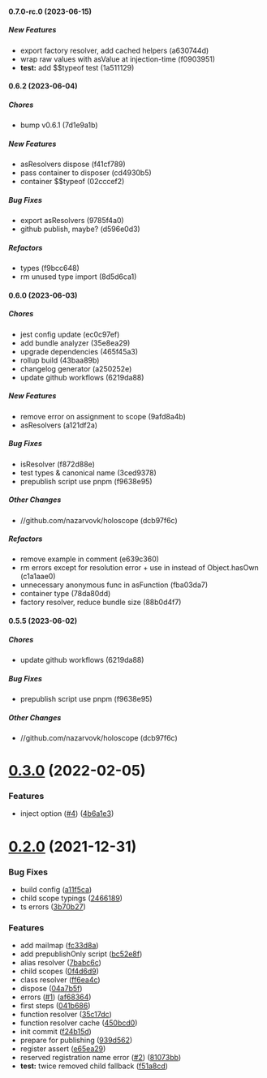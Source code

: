 #### 0.7.0-rc.0 (2023-06-15)

##### New Features

*  export factory resolver, add cached helpers (a630744d)
*  wrap raw values with asValue at injection-time (f0903951)
* **test:**  add $$typeof test (1a511129)

#### 0.6.2 (2023-06-04)

##### Chores

*  bump v0.6.1 (7d1e9a1b)

##### New Features

*  asResolvers dispose (f41cf789)
*  pass container to disposer (cd4930b5)
*  container $$typeof (02cccef2)

##### Bug Fixes

*  export asResolvers (9785f4a0)
*  github publish, maybe? (d596e0d3)

##### Refactors

*  types (f9bcc648)
*  rm unused type import (8d5d6ca1)

#### 0.6.0 (2023-06-03)

##### Chores

*  jest config update (ec0c97ef)
*  add bundle analyzer (35e8ea29)
*  upgrade dependencies (465f45a3)
*  rollup build (43baa89b)
*  changelog generator (a250252e)
*  update github workflows (6219da88)

##### New Features

*  remove error on assignment to scope (9afd8a4b)
*  asResolvers (a121df2a)

##### Bug Fixes

*  isResolver (f872d88e)
*  test types & canonical name (3ced9378)
*  prepublish script use pnpm (f9638e95)

##### Other Changes

* //github.com/nazarvovk/holoscope (dcb97f6c)

##### Refactors

*  remove example in comment (e639c360)
*  rm errors except for resolution error + use in instead of Object.hasOwn (c1a1aae0)
*  unnecessary anonymous func in asFunction (fba03da7)
*  container type (78da80dd)
*  factory resolver, reduce bundle size (88b0d4f7)

#### 0.5.5 (2023-06-02)

##### Chores

*  update github workflows (6219da88)

##### Bug Fixes

*  prepublish script use pnpm (f9638e95)

##### Other Changes

* //github.com/nazarvovk/holoscope (dcb97f6c)

# [0.3.0](https://github.com/nazarvovk/holoscope/compare/v0.2.0...v0.3.0) (2022-02-05)


### Features

* inject option ([#4](https://github.com/nazarvovk/holoscope/issues/4)) ([4b6a1e3](https://github.com/nazarvovk/holoscope/commit/4b6a1e3f1b54369be352cee578cdbe6386214f19))



# [0.2.0](https://github.com/nazarvovk/holoscope/compare/f24b15d7cd7481acae51a28d89a6d986ba930bb2...v0.2.0) (2021-12-31)


### Bug Fixes

* build config ([a11f5ca](https://github.com/nazarvovk/holoscope/commit/a11f5caa10bd0b7ad15c4fa35e6fb21692d101a3))
* child scope typings ([2466189](https://github.com/nazarvovk/holoscope/commit/246618968807f0d92f969ae4d5677a4d5b101e66))
* ts errors ([3b70b27](https://github.com/nazarvovk/holoscope/commit/3b70b2747b7c74a5e17b95bde2a4cf387955d8d7))


### Features

* add mailmap ([fc33d8a](https://github.com/nazarvovk/holoscope/commit/fc33d8abeadb7be23084d422ed215b235f5b715f))
* add prepublishOnly script ([bc52e8f](https://github.com/nazarvovk/holoscope/commit/bc52e8f2605a1217e239ebaf1a5037f4bc849277))
* alias resolver ([7babc6c](https://github.com/nazarvovk/holoscope/commit/7babc6c5c580a753c407dff8982bd3f4e9140662))
* child scopes ([0f4d6d9](https://github.com/nazarvovk/holoscope/commit/0f4d6d9945393ca254a02ac6b5b4e170921bf68d))
* class resolver ([ff6ea4c](https://github.com/nazarvovk/holoscope/commit/ff6ea4c15bcbb47c2b6d9eb45b688e2a0246f770))
* dispose ([04a7b5f](https://github.com/nazarvovk/holoscope/commit/04a7b5f01d0b2cc3923abd02bc3b177dc9f3a375))
* errors ([#1](https://github.com/nazarvovk/holoscope/issues/1)) ([af68364](https://github.com/nazarvovk/holoscope/commit/af6836422666abdca7def3dedcd716973e8015d3))
* first steps ([041b686](https://github.com/nazarvovk/holoscope/commit/041b686929f37bbcee20e1e70e2aedbf262a334e))
* function resolver ([35c17dc](https://github.com/nazarvovk/holoscope/commit/35c17dc696a508eb76052ef0684a312f5e213a01))
* function resolver cache ([450bcd0](https://github.com/nazarvovk/holoscope/commit/450bcd024e0ed57a83c6292509e7dc073fba651a))
* init commit ([f24b15d](https://github.com/nazarvovk/holoscope/commit/f24b15d7cd7481acae51a28d89a6d986ba930bb2))
* prepare for publishing ([939d562](https://github.com/nazarvovk/holoscope/commit/939d562bef8ab0d8d8747b154870656a975650a2))
* register assert ([e65ea29](https://github.com/nazarvovk/holoscope/commit/e65ea292397e09c2d1229d627b5625db11eeae54))
* reserved registration name error ([#2](https://github.com/nazarvovk/holoscope/issues/2)) ([81073bb](https://github.com/nazarvovk/holoscope/commit/81073bbb7fc1be6040c8a788c773337cd35722e4))
* **test:** twice removed child fallback ([f51a8cd](https://github.com/nazarvovk/holoscope/commit/f51a8cdefd2a999bc4b35a1ba22c6bae045822c3))



